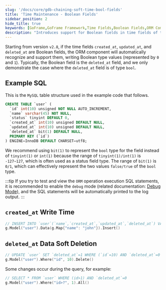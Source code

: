 ```yaml
---
slug: '/docs/core/gdb-chaining-soft-time-bool-fields'
title: 'Time Maintenance - Boolean Fields'
sidebar_position: 2
hide_title: true
keywords: [GoFrame,GoFrame Framework,Time Fields,Boolean Fields,ORM Component,Auto Recognition,MySQL Table Structure,Soft Delete,deleted_at,Debug Mode]
description: "Introduces support for Boolean fields in time fields of the GoFrame framework, demonstrating through examples how to use a Boolean type 'deleted_at' field for data soft deletion. Provides MySQL table structure definition and examples of creating records and performing soft delete operations using the ORM component in GoFrame."
---
```


Starting from version `v2.8`, if the time fields `created_at`, `updated_at`, and `deleted_at` are Boolean fields, the ORM component will automatically recognize and support them, writing Boolean type values (represented by `0` and `1`). Typically, the Boolean field is the `deleted_at` field, and we only demonstrate the case where the `deleted_at` field is of type `bool`.

## Example SQL
This is the `MySQL` table structure used in the example code that follows.

```sql
CREATE TABLE `user` (
  `id` int(10) unsigned NOT NULL AUTO_INCREMENT,
  `name` varchar(45) NOT NULL,
  `status` tinyint DEFAULT 0,
  `created_at` int(10) unsigned DEFAULT NULL,
  `updated_at` int(10) unsigned DEFAULT NULL,
  `deleted_at` bit(1) DEFAULT NULL,
  PRIMARY KEY (`id`)
) ENGINE=InnoDB DEFAULT CHARSET=utf8;
```

We recommend using `bit(1)` to represent the `bool` type for the field instead of `tinyint(1)` or `int(1)` because the range of `tinyint(1)/int(1)` is `-127~127`, which is often used as a status field type. The range of `bit(1)` is `0/1`, which can effectively represent the two values `false/true` of the `bool` type.

:::tip
If you try to test and view the `ORM` operation execution SQL statements, it is recommended to enable the `debug` mode (related documentation: [Debug Mode](../../ORM高级特性/ORM高级特性-调试模式.md)), and the SQL statements will be automatically printed to the log output.
:::

## `created_at` Write Time

```go
// INSERT INTO `user`(`name`,`created_at`,`updated_at`,`deleted_at`) VALUES('john',1731481488,1731481488,0)
g.Model("user").Data(g.Map{"name": "john"}).Insert()
```

## `deleted_at` Data Soft Deletion

```go
// UPDATE `user` SET `deleted_at`=1 WHERE (`id`=10) AND `deleted_at`=0
g.Model("user").Where("id", 10).Delete()
```

Some changes occur during the query, for example:

```go
// SELECT * FROM `user` WHERE (id>1) AND `deleted_at`=0
g.Model("user").Where("id>?", 1).All()
```
